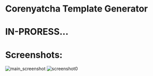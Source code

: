 # Corenyatcha Template Generator
# IN-PRORESS...
# Screenshots:
![main_screenshot](https://github.com/user-attachments/assets/f37326ed-c381-4281-8215-efa0b22ddd5a)
![screenshot0](https://github.com/user-attachments/assets/379b94a4-0102-4550-aab8-4a9e01441a5b)
